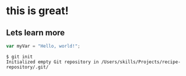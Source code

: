 # this is great!
## Lets learn more
``` javascript
var myVar = "Hello, world!";
```
```
$ git init
Initialized empty Git repository in /Users/skills/Projects/recipe-repository/.git/
```
